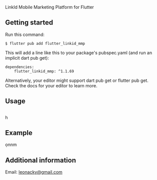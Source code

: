 <!--
This README describes the package. If you publish this package to pub.dev,
this README's contents appear on the landing page for your package.

For information about how to write a good package README, see the guide for
[writing package pages](https://dart.dev/guides/libraries/writing-package-pages).

For general information about developing packages, see the Dart guide for
[creating packages](https://dart.dev/guides/libraries/create-library-packages)
and the Flutter guide for
[developing packages and plugins](https://flutter.dev/developing-packages).
-->

LinkId Mobile Marketing Platform for Flutter

## Getting started

Run this command:
```
$ flutter pub add flutter_linkid_mmp
```

This will add a line like this to your package's pubspec.yaml (and run an implicit dart pub get):
```
dependencies:
    flutter_linkid_mmp: ^1.1.69
```

Alternatively, your editor might support dart pub get or flutter pub get. Check the docs for your editor to learn more.

## Usage

```dart

```
h
## Example






ọnnm
## Additional information
Email: leonacky@gmail.com
